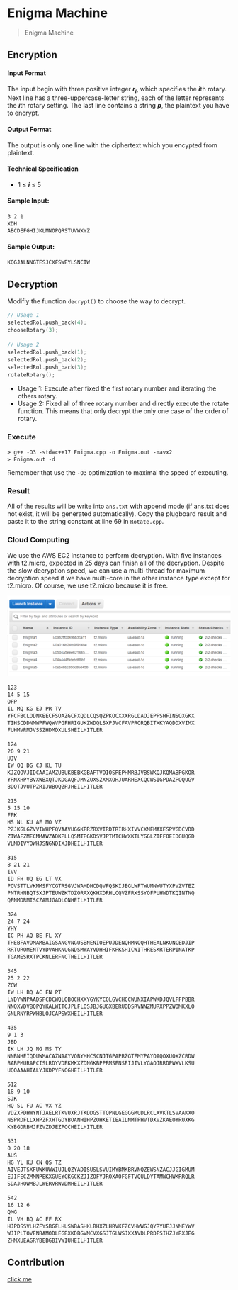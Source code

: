 # **Enigma Machine**

>Enigma Machine

## Encryption

#### Input Format
The input begin with three positive integer ***r<sub>i</sub>***, which specifies the ***i***th rotary. Next line has a three-uppercase-letter string, each of the letter represents the ***i***th rotary setting. The last line contains a string ***p***, the plaintext you have to encrypt.

#### Output Format
The output is only one line with the ciphertext which you encypted from plaintext.

#### Technical Specification
- 1  ≤ ***i*** ≤ 5

#### Sample Input:
```
3 2 1  
XDH  
ABCDEFGHIJKLMNOPQRSTUVWXYZ
```

#### Sample Output:
```
KQGJALNNGTESJCXFSWEYLSNCIW
```

## Decryption

Modifiy the function `decrypt()` to choose the way to decrypt.
```c++
// Usage 1
selectedRol.push_back(4);
chooseRotary(3);

// Usage 2
selectedRol.push_back(1);
selectedRol.push_back(2);
selectedRol.push_back(3);
rotateRotary();
```
- Usage 1: Execute after fixed the first rotary number and iterating the others rotary.
- Usage 2: Fixed all of three rotary number and directly execute the rotate function. This means that only decrypt the only one case of the order of rotary.

### Execute
```
> g++ -O3 -std=c++17 Enigma.cpp -o Enigma.out -mavx2
> Enigma.out -d
```
Remember that use the `-O3` optimization to maximal the speed of executing.

### Result
All of the results will be write into `ans.txt` with append mode (if ans.txt does not exist, it will be generated automatically). Copy the plugboard result and paste it to the string constant at line 69 in `Rotate.cpp`.

### Cloud Computing
We use the AWS EC2 instance to perform decryption. With five instances with t2.micro, expected in 25 days can finish all of the decryption. Despite the slow decryption speed, we can use a multi-thread for maximum decryption speed if we have multi-core in the other instance type except for t2.micro. Of course, we use t2.micro because it is free.

<img src="picture/aws-ec2.png" />

```
123
14 5 15
OFP
IL MQ KG EJ PR TV
YFCFBCLODNKEECFSOAZGCFXQDLCQSQZPKOCXXXRGLDAOJEPPSHFINSOXGKX
TIHSCDDNMWPFWQWVPGFHRIGUKZWDQLSXPJVCFAVPRORQBITXKYAQDDXVIMX
FUHMVRMJVSSZHDMDXULSHEILHITLER

124
20 9 21
UJV
IW OQ DG CJ KL TU
KJZQOVJIDCAAIAMZUBUKBEBKGBAFTVOIOSPEPHMRBJVBSWKQJKQMABPGKOR
YRNXHPYBVXWBXQTJKDGAQFJMNZUXSZXMXOHJUARHEXCQCWSIGPDAZPOQUGV
BDQTJVUTPZRIJWBOQZPJHEILHITLER

215
5 15 10
FPK
HS NL KU AE MO VZ
PZJKGLGZVVIWHPFQVAAVUGGKFRZBXVIRDTRIRHXIVVCXMEMAXESPVGDCVDD
ZIWAFZMECMMAWZADKPLLQSMTPGKDSVJPTMTCHWXKTLYGGLZIFFOEIDGUQGD
VLMDIVYOWHJSNGNDIXJDHEILHITLER

315
8 21 21
IVV
ID FH UQ EG LT VX
POVSTTLVKMMSFYCGTRSGVJWAMDHCDQVFQSKIJEGLWFTWUMNWUTYXPVZVTEZ
PNTRHNBQTSXJPTEUWZKTDZORAXQKHXDRHLCQVZFRXSSYOFPUHWDTKQINTNQ
QPNMDRMISCZAMJGADLONHEILHITLER

324
24 7 24
YHY
IC PH AQ BE FL XY
THEBFAVOMAMBAIGSANGVNGUSBNENIOEPUJDENQHMNOQHTHEALNKUNCEDJIP
RRTUROMENTVYDVAHKNUGNDSMWAYVDHHIFKPKSHICWITHRESKRTERPINATKP
TGAMESRXTPCKNLERFNCTHEILHITLER

345
25 2 22
ZCW
IW LH BQ AC EN PT
LYDYWNPAADSPCDCWQLOBOCHXXYGYKYCOLGVCHCCWUNXIAPWKDJQVLFFPBBR
NNQXVDVBQPQYKALWITCJPLFLOSJBJGUGXBERUDDSRVNNZMURXPPZWOMKXLO
GNLRNYRPWHBLOJCAPSWXHEILHITLER

435
9 1 3
JBD
IK LH JQ NG MS TY
NNBNHEIQDUWMACAZNAAYVOBYHHCSCNJTGPAPRZGTFMYPAYOAQOXUOXZCRDW
BABPMURAPCISLRDYVDEKMKXZDNGKBPPRMSENSEIJIVLYGAOJRRDPWXVLKSU
UQOAAAHIALYJKDPYFNOGHEILHITLER

512
18 9 10
SJK
HQ SL FU AC VX YZ
VDZXPDHWYNTJAELRTKVUXRJTKDDGSTTQPNLGEGGGMUDLRCLXVKTLSVAAKXO
NSPRDFLLXHPZFXHTGDYBOANHIHPZOHKETIEAILNMTPHVTDXVZKAEOYRUXKG
KYBGDRBMJFZVZDJEZPOCHEILHITLER

531
0 20 18
AUS
HG YL KU CN QS TZ
AIVEJTSXFUWKUWWIUJLQZYADISUSLSVUIMYBMKBRVNQZEWSNZACJJGIGMUM
EJIFECZMMNPEKXGUEYCKGCKZJIZOFYJROXAOFGFTVQULDYTAMWCHWKRRQLR
SDAJHOWMBJLWERVRWVDMHEILHITLER

542
16 12 6
QMG
IL VH BQ AC EF RX
HJPDSSVLHZFYSBGFLHUSWBASHKLBHXZLHRVKFZCVHWWGJQYRYUEJJNMEYWV
WJIPLTOVENBAMODLEGBXKDBGVMCVXGSJTGLWSJXXAVDLPRDFSIHZJYRXJEG
ZHMXUEAGRYBEBGBIVWIUHEILHITLER
```

## Contribution
[click me](https://hackmd.io/@zg9RmrK1SoeV3uORWpfXKA/HJkI0QeuH)
